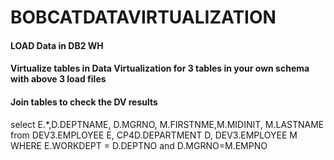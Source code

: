 # BOBCATDATAVIRTUALIZATION

#### LOAD Data in DB2 WH

#### Virtualize tables in Data Virtualization for 3 tables in your own schema with above 3 load files

#### Join tables to check the DV results

select E.*,D.DEPTNAME, D.MGRNO, M.FIRSTNME,M.MIDINIT, M.LASTNAME 
from DEV3.EMPLOYEE E, CP4D.DEPARTMENT D, DEV3.EMPLOYEE M 
WHERE E.WORKDEPT = D.DEPTNO and D.MGRNO=M.EMPNO

